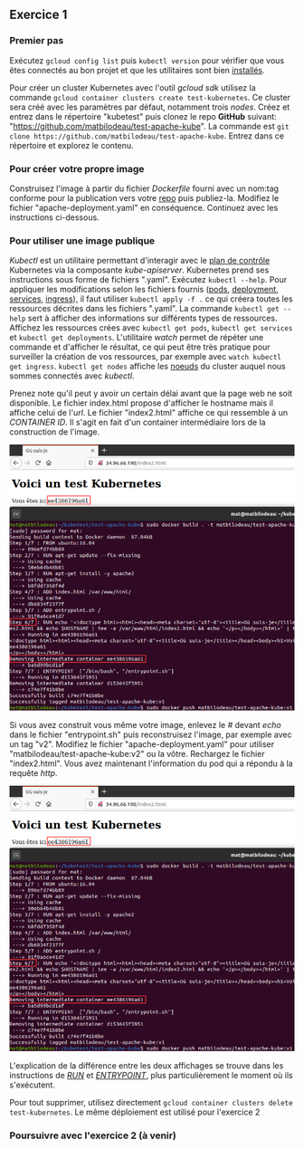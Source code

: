 ## Exercice 1

### Premier pas
Exécutez `gcloud config list` puis `kubectl version` pour vérifier que vous êtes connectés au bon projet et que les utilitaires sont bien [installés][0].

Pour créer un cluster Kubernetes avec l'outil _gcloud sdk_ utilisez la commande `gcloud container clusters create test-kubernetes`. Ce cluster sera créé avec les paramètres par défaut, notamment trois _nodes_. Créez et entrez dans le répertoire "kubetest" puis clonez le repo **GitHub** suivant: "https://github.com/matbilodeau/test-apache-kube". La commande est `git clone https://github.com/matbilodeau/test-apache-kube`. Entrez dans ce répertoire et explorez le contenu.

### Pour créer votre propre image
Construisez l'image à partir du fichier _Dockerfile_ fourni avec un nom:tag conforme pour la publication vers votre [repo][3] puis publiez-la. Modifiez le fichier "apache-deployment.yaml" en conséquence. Continuez avec les instructions ci-dessous.

### Pour utiliser une image publique
_Kubectl_ est un utilitaire permettant d'interagir avec le [plan de contrôle][4] Kubernetes via la composante _kube-apiserver_. Kubernetes prend ses instructions sous forme de fichiers ".yaml". Exécutez `kubectl --help`. Pour appliquer les modifications selon les fichiers fournis ([pods][5], [deployment][6], [services][7], [ingress][8]), il faut utiliser `kubectl apply -f .` ce qui créera toutes les ressources décrites dans les fichiers ".yaml". La commande `kubectl get --help` sert à afficher des informations sur différents types de ressources. Affichez les ressources crées avec `kubectl get pods`, `kubectl get services` et `kubectl get deployments`. L'utilitaire _watch_ permet de répéter une commande et d'afficher le résultat, ce qui peut être très pratique pour surveiller la création de vos ressources, par exemple avec `watch kubectl get ingress`. `kubectl get nodes` affiche les [noeuds][9] du cluster auquel nous sommes connectés avec _kubectl_.

Prenez note qu'il peut y avoir un certain délai avant que la page web ne soit disponible. Le fichier index.html propose d'afficher le hostname mais il affiche celui de l'_url_. Le fichier "index2.html" affiche ce qui ressemble à un _CONTAINER ID_. Il s'agit en fait d'un container intermédiaire lors de la construction de l'image.

![container intermédiaire][img0]

Si vous avez construit vous même votre image, enlevez le _#_ devant _echo_ dans le fichier "entrypoint.sh" puis reconstruisez l'image, par exemple avec un tag "v2". Modifiez le fichier "apache-deployment.yaml" pour utiliser "matbilodeau/test-apache-kube:v2" ou la vôtre. Rechargez le fichier "index2.html". Vous avez maintenant l'information du pod qui a répondu à la requête _http_.

![pod][img1]

L'explication de la différence entre les deux affichages se trouve dans les instructions de [_RUN_][10] et [_ENTRYPOINT_][11], plus particulièrement le moment où ils s'exécutent.

Pour tout supprimer, utilisez directement `gcloud container clusters delete test-kubernetes`. Le même déploiement est utilisé pour l'exercice 2

### Poursuivre avec l'exercice 2 (à venir)


[0]: ./laboKube.html

[3]: https://docs.docker.com/docker-hub/repos/
[4]: https://kubernetes.io/fr/docs/concepts/overview/components/#composants-master
[5]: https://kubernetes.io/fr/docs/concepts/workloads/pods/pod/
[6]: https://kubernetes.io/docs/concepts/workloads/controllers/deployment/
[7]: https://kubernetes.io/docs/concepts/services-networking/service/#publishing-services-service-types
[8]: https://kubernetes.io/docs/concepts/services-networking/ingress/
[9]: https://kubernetes.io/fr/docs/concepts/architecture/nodes/
[10]: ./laboDocker2.html
[11]: ./laboDocker4.html

[img0]: ./img/kube/kube1-0.png "image intermédiaire"
[img1]: ./img/kube/kube1-0.png "pod"
